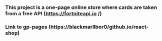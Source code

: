 
### This project is a one-page online store where cards are taken from a free API (https://fortniteapi.io /)
### Link to gp-pages (https://blackmarllbor0/github.io/react-shop)
